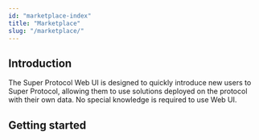 ```yaml
---
id: "marketplace-index"
title: "Marketplace"
slug: "/marketplace/"
---
```


## Introduction

The Super Protocol Web UI is designed to quickly introduce new users to Super Protocol, allowing them to use solutions deployed on the protocol with their own data. No special knowledge is required to use Web UI.

## Getting started